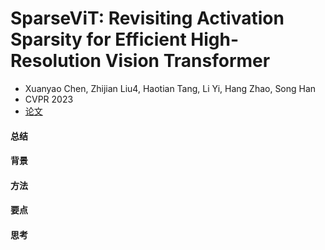 # SparseViT: Revisiting Activation Sparsity for Efficient High-Resolution Vision Transformer

- Xuanyao Chen, Zhijian Liu4, Haotian Tang, Li Yi, Hang Zhao, Song Han
- CVPR 2023
- [论文](http://arxiv.org/abs/2303.17605)
#### 总结

#### 背景

#### 方法

#### 要点

#### 思考